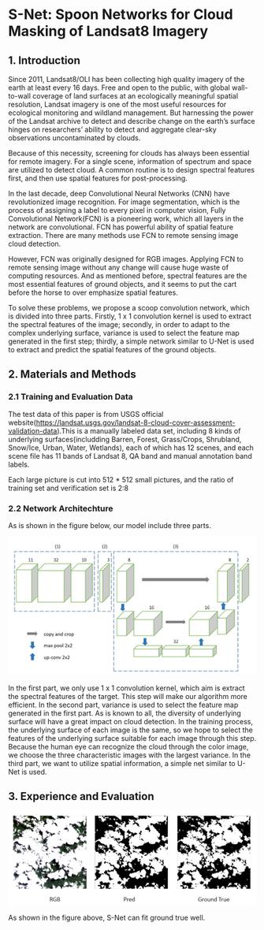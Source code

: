# S-Net: Spoon Networks for Cloud Masking of Landsat8 Imagery

## 1. Introduction

Since 2011, Landsat8/OLI has been collecting high quality imagery of the earth at least every 16 days. Free and open to the public, with global wall-to-wall coverage of land surfaces at an ecologically meaningful spatial resolution, Landsat imagery is one of the most useful resources for ecological monitoring and wildland management. But harnessing the power of the Landsat archive to detect and describe change on the earth’s surface hinges on researchers’ ability to detect and aggregate clear-sky observations uncontaminated by clouds.

Because of this necessity, screening for clouds has always been essential for remote imagery. For a single scene, information of spectrum and space are utilized to detect cloud. A common routine is to design spectral features first, and then use spatial features for post-processing.

In the last decade, deep Convolutional Neural Networks (CNN) have revolutionized image recognition. For image segmentation, which is the process of assigning a label to every pixel in computer vision, Fully Convolutional Network(FCN) is a pioneering work, which all layers in the network are convolutional. FCN has powerful ability of spatial feature extraction. There are many methods use FCN to remote sensing image cloud detection.

However, FCN was originally designed for RGB images. Applying FCN to remote sensing image without any change will cause huge waste of computing resources. And as mentioned before, spectral features are the most essential features of ground objects, and it seems to put the cart before the horse to over emphasize spatial features.

To solve these problems, we propose a scoop convolution network, which is divided into three parts. Firstly, 1 x 1 convolution kernel is used to extract the spectral features of the image; secondly, in order to adapt to the complex underlying surface, variance is used to select the feature map generated in the first step; thirdly, a simple network similar to U-Net is used to extract and predict the spatial features of the ground objects.

## 2. Materials and Methods

### 2.1 Training and Evaluation Data

The test data of this paper is from USGS official website(<https://landsat.usgs.gov/landsat-8-cloud-cover-assessment-validation-data>).This is a manually labeled data set, including 8 kinds of underlying surfaces(includding Barren, Forest, Grass/Crops, Shrubland, Snow/Ice, Urban, Water, Wetlands), each of which has 12 scenes, and each scene file has 11 bands of Landsat 8, QA band and manual annotation band labels.

Each large picture is cut into 512 * 512 small pictures, and the ratio of training set and verification set is 2:8

### 2.2 Network Architechture

As is shown in the figure below, our model include three parts.

![img](3.png)

In the first part, we only use 1 x 1 convolution kernel, which aim is extract the spectral features of the target. This step will make our algorithm more efficient. In the second part, variance is used to select the feature map generated in the first part. As is known to all, the diversity of underlying surface will have a great impact on cloud detection. In the training process, the underlying surface of each image is the same, so we hope to select the features of the underlying surface suitable for each image through this step. Because the human eye can recognize the cloud through the color image, we choose the three characteristic images with the largest variance. In the third part, we want to utilize spatial information, a simple net similar to U-Net is used.

## 3. Experience and Evaluation

![img](7.png)

As shown in the figure above, S-Net can fit ground true well.
